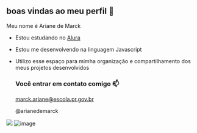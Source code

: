 ## boas vindas ao meu perfil 💙

Meu nome é Ariane de Marck

- Estou estudando no [Alura](https://www.alura.com.br)
- Estou me desenvolvendo na linguagem Javascript
- Utilizo esse espaço para mimha organização e compartilhamento dos meus projetos desenvolvidos

  ### Você entrar em contato comigo 📫

  marck.ariane@escola.pr.gov.br
  
  @arianedemarck

![](![image](https://github.com/user-attachments/assets/6b3e0971-978b-446d-922c-8d06e88254fe))
![image](https://github.com/user-attachments/assets/aa1f1af2-fbb1-4bd9-8711-080a09bc3f7b)


